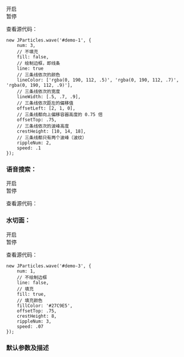 <div class="instance-1">
    <div class="demo"></div>
	<div class="ctrl">
		<div class="btn open">开启</div>
		<div class="btn pause">暂停</div>
	</div>
</div>

查看源代码：

	new JParticles.wave('#demo-1', {
	    num: 3,
	    // 不填充
	    fill: false,
	    // 绘制边框，即线条
	    line: true
	    // 三条线依次的颜色
	    lineColor: ['rgba(0, 190, 112, .5)', 'rgba(0, 190, 112, .7)', 'rgba(0, 190, 112, .9)'],
	    // 三条线依次的宽度
	    lineWidth: [.5, .7, .9],
	    // 三条线依次距左的偏移值
	    offsetLeft: [2, 1, 0],
	    // 三条线都向上偏移容器高度的 0.75 倍
	    offsetTop: .75,
	    // 三条线依次的波峰高度
	    crestHeight: [10, 14, 18],
	    // 三条线都只有两个波峰（波纹）
	    rippleNum: 2,
	    speed: .1
	});

### 语音搜索：

<div class="instance-2">
    <div class="demo"></div>
	<div class="ctrl">
		<div class="btn open">开启</div>
		<div class="btn pause">暂停</div>
	</div>
</div>

查看源代码：



### 水切面：

<div class="instance-3">
    <div class="demo"></div>
	<div class="ctrl">
		<div class="btn open">开启</div>
		<div class="btn pause">暂停</div>
	</div>
</div>

查看源代码：

	new JParticles.wave('#demo-3', {
	    num: 1,
		// 不绘制边框
        line: false,
		// 填充
        fill: true,
		// 填充颜色
        fillColor: '#27C9E5',
        offsetTop: .75,
        crestHeight: 8,
        rippleNum: 3,
        speed: .07
	});

### 默认参数及描述

